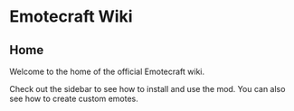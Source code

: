# Emotecraft Wiki

## Home

Welcome to the home of the official Emotecraft wiki.

Check out the sidebar to see how to install and use the mod. You can also see how to create custom emotes.
